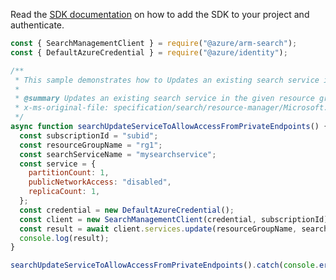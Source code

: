 Read the [SDK documentation](https://github.com/Azure/azure-sdk-for-js/blob/%40azure%2Farm-search_3.0.1/sdk/search/arm-search/README.md) on how to add the SDK to your project and authenticate.

```javascript
const { SearchManagementClient } = require("@azure/arm-search");
const { DefaultAzureCredential } = require("@azure/identity");

/**
 * This sample demonstrates how to Updates an existing search service in the given resource group.
 *
 * @summary Updates an existing search service in the given resource group.
 * x-ms-original-file: specification/search/resource-manager/Microsoft.Search/stable/2020-08-01/examples/SearchUpdateServiceToAllowAccessFromPrivateEndpoints.json
 */
async function searchUpdateServiceToAllowAccessFromPrivateEndpoints() {
  const subscriptionId = "subid";
  const resourceGroupName = "rg1";
  const searchServiceName = "mysearchservice";
  const service = {
    partitionCount: 1,
    publicNetworkAccess: "disabled",
    replicaCount: 1,
  };
  const credential = new DefaultAzureCredential();
  const client = new SearchManagementClient(credential, subscriptionId);
  const result = await client.services.update(resourceGroupName, searchServiceName, service);
  console.log(result);
}

searchUpdateServiceToAllowAccessFromPrivateEndpoints().catch(console.error);
```
